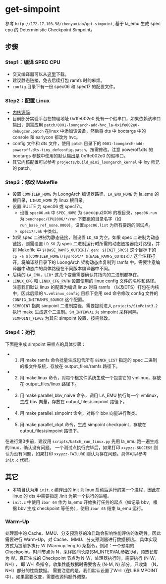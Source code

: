 # get-simpoint 
参考 `http://172.17.103.58/chenyuxiao/get-simpoint`, 基于 la_emu 生成 spec cpu 的 Deterministic Checkpoint Simpoint。

## 步骤
### Step1：编译 SPEC CPU
- 交叉编译器可以从[这里](https://github.com/loongson/build-tools)下载。
- 建议静态链接，免去后续打包 ramfs 时的麻烦。
- `config` 目录下有一份 spec06 和 spec17 的配置文件。

### Step2：配置 Linux
- [内核源码](https://git.kernel.org/pub/scm/linux/kernel/git/torvalds/linux.git)
- 目前部分实验平台在物理地址 0x1fe002e0 处有一个假串口，如果依赖该串口输出，则需应用 `patch/0001-loongarch-add-hvc_la-0x1fe002e0-debugcon.patch` 在linux 中添加该设备，然后将 dts 中 bootargs 中的 console 和 earlycon 都改为 hvc。
- config 文件和 dts 文件，使用 `patch` 目录下的 `0001-loongarch-add-poweroff.dts-tiny_defconfig.patch`，按需修改。注意 poweroff.dts 的 bootargs 参数中使用的默认输出是 0x1fe002e0 的假串口。
- 其它内核配置可以参考 `projects/build_mini_loongarch_kernel` 中 lxy 师兄的 patch。

### Step3：修改 Makefile
- 设置 `COMPILER_HOME` 为 LoongArch 编译器路径，`LA_EMU_HOME` 为 la_emu 的根目录，`LINUX_HOME` 为 linux 根目录。
- 设置 SULTE 为 spec06 或 spec17r。
    - 设置 `spec06.mk` 中 `SPEC_HOME` 为 speccpu2006 的根目录，`spec06.run` 为 `benchspec/CPU2006/*/run` 下要跑的目录名字（如 `run_base_ref_none.0000`），设置`spec06.list` 为所有要跑的测试点。
    - `spec17r.mk` 中类似。
- 如果 spec 二进制为静态链接，则设置 `LD_SO` 为空。如果 spec 二进制为动态链接，则需设置 `LD_SO` 为 spec 二进制运行时所需的动态链接器绝对路径，并将 Makefile 中 `$(BASE_RAMFS_OUTDIR)/.gen: $(INIT_SRCS)` 这个目标下的 `cp -a $(COMPILER_HOME)/sysroot/* $(BASE_RAMFS_OUTDIR)/` 这个注释打开，将编译器目录下的 LoongArch 架构动态库复制到 ramfs 中。需要注意编译器中动态库的具体路径在不同版本编译器中不同。
- 后续的 `LA_EMU`，`LIB*` 这几个变量需要确认其指向的二进制都存在。
- `LINUX_CFG` 和 `LINUX_CFG_PATH` 设置使用的 linux config 文件的名称和路径。注意我们默认 linux 的配置为编译 linux 时将 ramfs （以及DTS）打包在内核中，因此后续的 `%.vmlinux_config` 目标下会用 sed 命令修改 config 文件的 `CONFIG_INITRAMFS_SOURCE` 这个配置。
- `SIMPOINT` 指向 simpoint 二进制路径，需要提前进入 `projects/SimPoint3.2` 执行 make 生成这个二进制。`SM_INTERVAL` 为 simpoint 采样间隔，`SIMPOINT_FLAGS` 为其它 simpoint 设置，按需修改。

### Step4：运行
下面是生成 simpoint 采样点的具体步骤：
- 1. 用 make ramfs 命令批量生成包含所有 `BENCH_LIST` 指定的 spec 二进制的根文件系统，存放在 output_files/ramfs 路径下。
- 2. 用 make linux 命令，对每个根文件系统生成一个包含它的 vmlinux，存放在 output_files/linux 路径下。
- 3. 用 make parallel_bbv_naive 命令，调用 LA_EMU 执行每一个 vmlinux，生成 bbv 向量，存放在 output_files/simpoint 路径下。
- 4. 用 make parallel_simpoint 命令，对每个 bbv 向量进行聚类。
- 5. 用 make parallel_ckpt 命令，生成 simpoint checkpoint，存放在 output_files/simpoint 路径下。

在进行第3步前，建议用 `scripts/batch_run_linux.py` 先用 la_emu 跑一遍生成的linux，确认没有问题。
一个测试点执行完毕后，如果打印 `xxyyzz-SUCCESS` 则认为没有问题，如果打印 `xxyyzz-FAILURE` 则认为存在问题。具体可以参考 `init.c` 代码。

## 其它
- 本项目认为用 `init.c` 编译出的 init 为linux 启动后运行的第一个进程，因此在 linux 的 dts 中需要指定 /init 为第一个执行的进程。
- `init.c` 中使用 `ibar 64` 作为 la_emu 开始执行任务的起点（如记录 bbv，根据 bbv 生成 checkpoint 等任务），使用 `ibar 65` 结束 la_emu 运行。
### Warm-Up
处理器中的 Cache、MMU、分支预测器的冷启动会影响性能评估的准确性，因此需要进行 Warm-Up，对 Cache、MMU、分支预测器进行数据预热。 具体实现方式为提前多执行 W (Warmup length) 条指令，例如：一个预期的 Checkpoint，时间节点为 N，采样区间长度(SM_INTERVAL参数)为I，预热长度为 W。真正生成的 Checkpoint 节点为 N-W，处理器执行时，需要执行 (N-W，N+I) ， 即 W+I 条指令。收集性能数据时需要舍去 (N-M, N) 部分，只收集 （N，N+I）部分的性能数据。 需要注意的是，我们默认设置了W=I（在LIBSIMPOINT 中）。如果需要改变，需要改源码额外调整。
